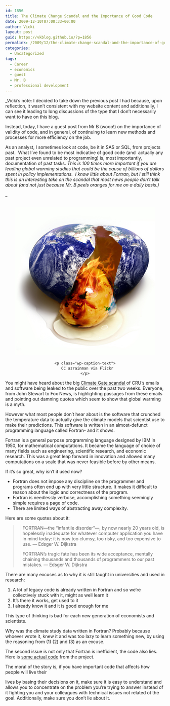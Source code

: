 ```yaml
---
id: 1856
title: The Climate Change Scandal and the Importance of Good Code
date: 2009-12-10T07:00:33+00:00
author: Vicki
layout: post
guid: https://vkblog.github.io/?p=1856
permalink: /2009/12/the-climate-change-scandal-and-the-importance-of-good-code/
categories:
  - Uncategorized
tags:
  - Career
  - economics
  - guest
  - Mr. B
  - professional development
---
```

_Vicki&#8217;s note: I decided to take down the previous post I had because, upon reflection, it wasn&#8217;t consistent with my website content and additionally, I can see it leading to long discussions of the type that I don&#8217;t necessarily want to have on this blog.</p> 

Instead, today, I have a guest post from Mr B (wooo!) on the importance of validity of code, and in general, of continuing to learn new methods and processes for more efficiency on the job.

As an analyst, I sometimes look at code, be it in SAS or SQL, from projects past.  What I&#8217;ve found to be most indicative of good code (and  actually any past project even unrelated to programming) is, most importantly, documentation of past tasks. </em>_This is 100 times more important if you are leading global warming studies that could be the cause of billions of dollars spent in policy implementations.  I know little about Fortran, but I still think this is an interesting take on the scandal that most news people don&#8217;t talk about (and not just because Mr. B peels oranges for me on a daily basis.)_

_
  


<center>
  <br /> 
  
  <div id="attachment_1857" style="width: 454px" class="wp-caption alignnone">
    <em><a href="https://raw.githubusercontent.com/vkblog/vkblog.github.io/master/public/img/2009/12/earth-egg.jpg"><img class="size-full wp-image-1857" title="earth egg" src="https://raw.githubusercontent.com/vkblog/vkblog.github.io/master/public/img/2009/12/earth-egg.jpg" alt="CC azrainman via Flickr" width="444" height="467" /></a></em>
    
    <p class="wp-caption-text">
      CC azrainman via Flickr
    </p>
  </div>
</center></p> 

</em>
  
You might have heard about the big <a href="http://news.yahoo.com/s/ap/eu_climate_hacked_e_mails" target="_blank">Climate Gate scandal </a>of CRU&#8217;s emails and software being leaked to the public over the past two weeks. Everyone, from John Stewart to Fox News, is highlighting passages from these emails and pointing out damning quotes which seem to show that global warming is a myth.

However what most people don&#8217;t hear about is the software that crunched the temperature data to actually give the climate models that scientist use to make their predictions. This software is written in an almost-defunct programming language called Fortran- and it shows.

Fortran is a general purpose programming language designed by IBM in 1950, for mathematical computations. It became the language of choice of many fields such as engineering, scientific research, and economic research. This was a great leap forward in innovation and allowed many computations on a scale that was never feasible before by other means.

If it&#8217;s so great, why isn&#8217;t it used now?

<div>
  <ul>
    <li>
      Fortran does not impose any discipline on the programmer and programs often end up with very little structure. It makes it difficult to reason about the logic and correctness of the program.
    </li>
    <li>
      Fortran is needlessly verbose, accomplishing something seemingly simple requires a page of code.
    </li>
    <li>
      There are limited ways of abstracting away complexity.
    </li>
  </ul>
</div>

<div>
  Here are some quotes about it:
</div>

> <div>
>
> </div>
> 
> <div>
>   <blockquote style="border-left: 1px solid #cccccc; margin: 0pt 0pt 0pt 0.8ex; padding-left: 1ex;">
>     <p>
>       FORTRAN—the &#8220;infantile disorder&#8221;—, by now nearly 20 years old, is hopelessly inadequate for whatever computer application you have in mind today: it is now too clumsy, too risky, and too expensive to use. &#8212; Edsger W. Dijkstra
>     </p>
>   </blockquote>
>   
>   <blockquote style="border-left: 1px solid #cccccc; margin: 0pt 0pt 0pt 0.8ex; padding-left: 1ex;">
>
>   </blockquote>
>   
>   <blockquote style="border-left: 1px solid #cccccc; margin: 0pt 0pt 0pt 0.8ex; padding-left: 1ex;">
>     <p>
>       FORTRAN&#8217;s tragic fate has been its wide acceptance, mentally chaining thousands and thousands of programmers to our past mistakes. &#8212; Edsger W. Dijkstra
>     </p>
>   </blockquote>
>   
>   <blockquote style="border-left: 1px solid #cccccc; margin: 0pt 0pt 0pt 0.8ex; padding-left: 1ex;">
>
>   </blockquote>
> </div>

<div>
  There are many excuses as to why it is still taught in universities and used in research:</p> 
  
  <ol>
    <li>
      A lot of legacy code is already written in Fortran and so we&#8217;re collectively stuck with it, might as well learn it
    </li>
    <li>
      It&#8217;s there it works, get used to it
    </li>
    <li>
      I already know it and it is good enough for me
    </li>
  </ol>
</div>

This type of thinking is bad for each new generation of economists and scientists.

Why was the climate study data written in Fortran? Probably because whoever wrote it, knew it and was too lazy to learn something new, by using the reasoning from (1) (2) and (3) as an excuse.

The second issue is not only that Fortran is inefficient, the code also lies.   Here is <a href="http://wattsupwiththat.com/2009/11/22/cru-emails-may-be-open-to-interpretation-but-commented-code-by-the-programmer-tells-the-real-story/" target="_blank">some actual code</a> from the project.

The moral of the story is, if you have important code that affects how people will live their
  
lives by basing their decisions on it, make sure it is easy to understand and allows you to concentrate on the problem you&#8217;re trying to answer instead of it fighting you and your colleagues with technical issues not related ot the goal. Additionally, make sure you don&#8217;t lie about it.